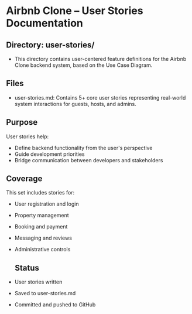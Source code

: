 # Airbnb Clone – User Stories Documentation

## Directory: user-stories/
- This directory contains user-centered feature definitions for the Airbnb Clone backend system, based on the Use Case Diagram.

## Files
- user-stories.md: Contains 5+ core user stories representing real-world system interactions for guests, hosts, and admins.

## Purpose
User stories help:

- Define backend functionality from the user's perspective
- Guide development priorities
- Bridge communication between developers and stakeholders

## Coverage
  This set includes stories for:

- User registration and login
- Property management
- Booking and payment
- Messaging and reviews
- Administrative controls

  ## Status
- User stories written
- Saved to user-stories.md
-  Committed and pushed to GitHub
